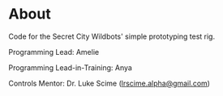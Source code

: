 # About
Code for the Secret City Wildbots' simple prototyping test rig.

Programming Lead: Amelie

Programming Lead-in-Training: Anya

Controls Mentor: Dr. Luke Scime (lrscime.alpha@gmail.com)